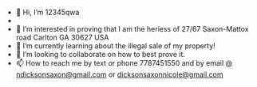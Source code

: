 - 👋 Hi, I’m 12345qwa
- 
- 👀 I’m interested in proving that I am the heriess of 27/67 Saxon-Mattox road Carlton GA 30627 USA
- 🌱 I’m currently learning about the illegal sale of my property!  
- 💞️ I’m looking to collaborate on how to best prove it.
- 📫 How to reach me by text or phone 7787451550 and by email @ ndicksonsaxon@gmail.com or dicksonsaxonnicole@gmail.com 

<!---
12345qwa/12345qwa is a ✨ special ✨ repository because its `README.md` (this file) appears on your GitHub profile.
You can click the Preview link to take a look at your changes.
--->
